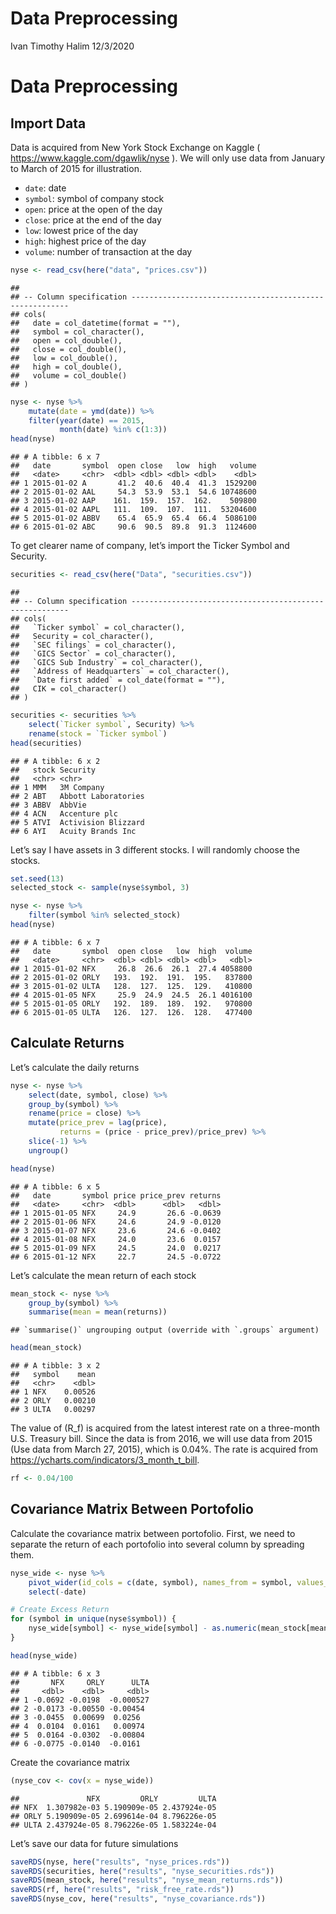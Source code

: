 Data Preprocessing
================
Ivan Timothy Halim
12/3/2020

# Data Preprocessing

## Import Data

Data is acquired from New York Stock Exchange on Kaggle (
<https://www.kaggle.com/dgawlik/nyse> ). We will only use data from
January to March of 2015 for illustration.

  - `date`: date
  - `symbol`: symbol of company stock
  - `open`: price at the open of the day
  - `close`: price at the end of the day
  - `low`: lowest price of the day
  - `high`: highest price of the day
  - `volume`: number of transaction at the day

<!-- end list -->

``` r
nyse <- read_csv(here("data", "prices.csv"))
```

    ## 
    ## -- Column specification --------------------------------------------------------
    ## cols(
    ##   date = col_datetime(format = ""),
    ##   symbol = col_character(),
    ##   open = col_double(),
    ##   close = col_double(),
    ##   low = col_double(),
    ##   high = col_double(),
    ##   volume = col_double()
    ## )

``` r
nyse <- nyse %>%
    mutate(date = ymd(date)) %>%
    filter(year(date) == 2015,
           month(date) %in% c(1:3))
head(nyse)
```

    ## # A tibble: 6 x 7
    ##   date       symbol  open close   low  high   volume
    ##   <date>     <chr>  <dbl> <dbl> <dbl> <dbl>    <dbl>
    ## 1 2015-01-02 A       41.2  40.6  40.4  41.3  1529200
    ## 2 2015-01-02 AAL     54.3  53.9  53.1  54.6 10748600
    ## 3 2015-01-02 AAP    161.  159.  157.  162.    509800
    ## 4 2015-01-02 AAPL   111.  109.  107.  111.  53204600
    ## 5 2015-01-02 ABBV    65.4  65.9  65.4  66.4  5086100
    ## 6 2015-01-02 ABC     90.6  90.5  89.8  91.3  1124600

To get clearer name of company, let’s import the Ticker Symbol and
Security.

``` r
securities <- read_csv(here("Data", "securities.csv"))
```

    ## 
    ## -- Column specification --------------------------------------------------------
    ## cols(
    ##   `Ticker symbol` = col_character(),
    ##   Security = col_character(),
    ##   `SEC filings` = col_character(),
    ##   `GICS Sector` = col_character(),
    ##   `GICS Sub Industry` = col_character(),
    ##   `Address of Headquarters` = col_character(),
    ##   `Date first added` = col_date(format = ""),
    ##   CIK = col_character()
    ## )

``` r
securities <- securities %>%
    select(`Ticker symbol`, Security) %>%
    rename(stock = `Ticker symbol`)
head(securities)
```

    ## # A tibble: 6 x 2
    ##   stock Security           
    ##   <chr> <chr>              
    ## 1 MMM   3M Company         
    ## 2 ABT   Abbott Laboratories
    ## 3 ABBV  AbbVie             
    ## 4 ACN   Accenture plc      
    ## 5 ATVI  Activision Blizzard
    ## 6 AYI   Acuity Brands Inc

Let’s say I have assets in 3 different stocks. I will randomly choose
the stocks.

``` r
set.seed(13)
selected_stock <- sample(nyse$symbol, 3)

nyse <- nyse %>%
    filter(symbol %in% selected_stock)
head(nyse)
```

    ## # A tibble: 6 x 7
    ##   date       symbol  open close   low  high  volume
    ##   <date>     <chr>  <dbl> <dbl> <dbl> <dbl>   <dbl>
    ## 1 2015-01-02 NFX     26.8  26.6  26.1  27.4 4058800
    ## 2 2015-01-02 ORLY   193.  192.  191.  195.   837800
    ## 3 2015-01-02 ULTA   128.  127.  125.  129.   410800
    ## 4 2015-01-05 NFX     25.9  24.9  24.5  26.1 4016100
    ## 5 2015-01-05 ORLY   192.  189.  189.  192.   970800
    ## 6 2015-01-05 ULTA   126.  127.  126.  128.   477400

## Calculate Returns

Let’s calculate the daily returns

``` r
nyse <- nyse %>%
    select(date, symbol, close) %>%
    group_by(symbol) %>%
    rename(price = close) %>%
    mutate(price_prev = lag(price),
           returns = (price - price_prev)/price_prev) %>%
    slice(-1) %>%
    ungroup()

head(nyse)
```

    ## # A tibble: 6 x 5
    ##   date       symbol price price_prev returns
    ##   <date>     <chr>  <dbl>      <dbl>   <dbl>
    ## 1 2015-01-05 NFX     24.9       26.6 -0.0639
    ## 2 2015-01-06 NFX     24.6       24.9 -0.0120
    ## 3 2015-01-07 NFX     23.6       24.6 -0.0402
    ## 4 2015-01-08 NFX     24.0       23.6  0.0157
    ## 5 2015-01-09 NFX     24.5       24.0  0.0217
    ## 6 2015-01-12 NFX     22.7       24.5 -0.0722

Let’s calculate the mean return of each stock

``` r
mean_stock <- nyse %>%
    group_by(symbol) %>%
    summarise(mean = mean(returns))
```

    ## `summarise()` ungrouping output (override with `.groups` argument)

``` r
head(mean_stock)
```

    ## # A tibble: 3 x 2
    ##   symbol    mean
    ##   <chr>    <dbl>
    ## 1 NFX    0.00526
    ## 2 ORLY   0.00210
    ## 3 ULTA   0.00297

The value of \(R_f\) is acquired from the latest interest rate on a
three-month U.S. Treasury bill. Since the data is from 2016, we will use
data from 2015 (Use data from March 27, 2015), which is 0.04%. The rate
is acquired from <https://ycharts.com/indicators/3_month_t_bill>.

``` r
rf <- 0.04/100
```

## Covariance Matrix Between Portofolio

Calculate the covariance matrix between portofolio. First, we need to
separate the return of each portofolio into several column by spreading
them.

``` r
nyse_wide <- nyse %>%
    pivot_wider(id_cols = c(date, symbol), names_from = symbol, values_from = returns) %>%
    select(-date)

# Create Excess Return
for (symbol in unique(nyse$symbol)) {
    nyse_wide[symbol] <- nyse_wide[symbol] - as.numeric(mean_stock[mean_stock$symbol == symbol, "mean"])
}

head(nyse_wide)
```

    ## # A tibble: 6 x 3
    ##       NFX     ORLY      ULTA
    ##     <dbl>    <dbl>     <dbl>
    ## 1 -0.0692 -0.0198  -0.000527
    ## 2 -0.0173 -0.00550 -0.00454 
    ## 3 -0.0455  0.00699  0.0256  
    ## 4  0.0104  0.0161   0.00974 
    ## 5  0.0164 -0.0302  -0.00804 
    ## 6 -0.0775 -0.0140  -0.0161

Create the covariance matrix

``` r
(nyse_cov <- cov(x = nyse_wide))
```

    ##               NFX         ORLY         ULTA
    ## NFX  1.307982e-03 5.190909e-05 2.437924e-05
    ## ORLY 5.190909e-05 2.699614e-04 8.796226e-05
    ## ULTA 2.437924e-05 8.796226e-05 1.583224e-04

Let’s save our data for future simulations

``` r
saveRDS(nyse, here("results", "nyse_prices.rds"))
saveRDS(securities, here("results", "nyse_securities.rds"))
saveRDS(mean_stock, here("results", "nyse_mean_returns.rds"))
saveRDS(rf, here("results", "risk_free_rate.rds"))
saveRDS(nyse_cov, here("results", "nyse_covariance.rds"))
```
